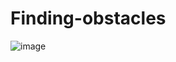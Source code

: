 # Finding-obstacles 
![image](https://user-images.githubusercontent.com/77747128/196763719-32846be8-d567-45ee-ab7d-42939a2a9ab6.png)
